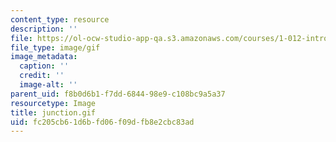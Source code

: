 ```yaml
---
content_type: resource
description: ''
file: https://ol-ocw-studio-app-qa.s3.amazonaws.com/courses/1-012-introduction-to-civil-engineering-design-spring-2002/fc205cb61d6bfd06f09dfb8e2cbc83ad_junction.gif
file_type: image/gif
image_metadata:
  caption: ''
  credit: ''
  image-alt: ''
parent_uid: f8b0d6b1-f7dd-6844-98e9-c108bc9a5a37
resourcetype: Image
title: junction.gif
uid: fc205cb6-1d6b-fd06-f09d-fb8e2cbc83ad
---
```

